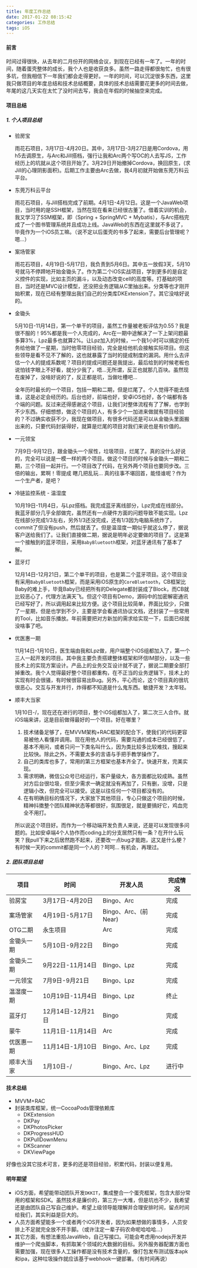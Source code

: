 ```yaml
---
title: 年度工作总结
date: 2017-01-22 08:15:42
categories: 工作总结
tags: iOS
---
```


#### 前言
时间过得很快，从去年的二月份开的网络会议，到现在已经有一年了。一年的时间，随着蛋壳整体的成长，我个人也是收获良多。虽然一路走得都很匆忙，也有很多坑，但我相信下一年我们都会走得更好。一年的时间，可以沉淀很多东西，这里我只做项目的年度总结和技术总结概要，具体的技术总结需要花更多的时间去做，年尾的这几天实在太忙了没时间去写，我会在年假的时候抽空来完成。

<!--more-->

#### 项目总结
##### 1. 个人项目总结
* 验房宝

    雨花石项目，3月17日-4月20日。其中，3月17日-3月27日是用Cordova，用h5去调原生，与Arc和Jill搭档，强行让我和Arc两个写OC的人去写JS，工作经历上的坑就从这个项目开始了。3月29日开始撤掉Cordova，换回原生，(求Jill的心理阴影面积)。后期工作主要由Arc去做，我4月初就开始做东莞万科云平台。


* 东莞万科云平台
    
    雨花石项目，与Jill搭档完成了前期。4月1日-4月12日。这是一个JavaWeb项目，当时用的是SSH框架，当然在现在看来已经很古董了。借着实训的机会，我又学习了SSM框架，即（Spring + SpringMVC + Mybatis），与Arc搭档完成了一个图书管理系统并且成功上线。JavaWeb的东西在这里就不多说了，毕竟作为一个iOS员工嘛。（说不定以后蛋壳的书多了起来，需要后台管理呢？嗯...）

* 案场管家

    雨花石项目，4月19日-5月17日，我负责到5月6日。其中五一放假3天，5月10号就马不停蹄地开始金锄头了。作为第二个iOS实战项目，学到更多的是自定义控件的实现，比如主页的漏斗，以及动态改变cell的高度等。打基础的项目，当时还是MVC设计模型，还没把业务逻辑从C里抽出来。分类等也才刚开始积累，现在已经有整理出我们自己的分类库DKExtension了。其它没啥好说的。

* 金锄头

    5月10日-11月14日，第一个单干的项目，虽然工作量被老板评估为0.55？我是很不服的！95%都是我一个人完成的，Arc在一期中途解决了一下上架问题最多算3%，Lpz最多也就算2%。让Lpz加入的时候，一个我1小时可以搞定的任务给他做了一星期，当时他零项目经验，完全是给他机会接触实际项目。但这些领导是看不见不了解的，这也就暴露了当时的提成制度的漏洞。用什么去评估一个人的提成系数呢？项目的提成问题还是我提出，最后给到的时候老板也说怕钱字眼上不好看，就分少我了，唔...无所谓，反正也就那几百块。虽然现在废掉了，没啥好说的了，反正都是坑，当做吐槽吧...
    
    全年历时最长的一个项目，包括一期和二期，但是烂尾了。个人觉得不能去怪谁，这是必定会经历的。后台也好，前端也好，安卓iOS也好，各个端都有各个端的问题。反过来还得感谢这个项目，让我们对整体流程有了了解，也学到不少东西。仔细想想，做这个项目的人，有多少个一加进来做就有项目经验的？不过确实收获不少，我现在做项目，有很多代码还是可以从金锄头里面搬出来的，只要代码封装得好，就算是烂尾的项目对我们来说也是有价值的。
    
* 一元领宝
    
    7月9日-9月12日，跟金锄头一个尿性，垃圾项目，烂尾了。真的没什么好说的，完全可以说是一模一样的两个项目。做这个项目的时候与金锄头一期和二期，三个项目一起并行。一个项目改了代码，在另外两个项目也要同步改。三倍的输出，累啊！零提成 瞎几把乱玩... 真的往事不堪回首，能怪谁呢？作为一个生产者，是吧？

* 冷链监控系统 - 温湿度

    10月19日-11月4日，与Lpz搭档。我完成蓝牙离线部分，Lpz完成在线部分。我蓝牙部分几乎全部做完，虽然还有一点硬件方面的问题导致不能实现。Lpz在线部分完成1/3左右，另外1/3还没完成，还有1/3因为电脑系统炸了，commit了但没有push，然后就丢了。但是温湿度一期似乎就这么停了，据说客户送给我们了。让我们直接做二期，据说是明年必定要做的项目了。这是第一个接触到的蓝牙项目，采用`BabyBluetooth`框架，对蓝牙通讯有了基本了解。
    
* 蓝牙灯

    12月14日-12月21日，第二个单干的项目，也是第二个蓝牙项目。这个项目没有采用`BabyBluetooth`框架，而是采用iOS原生的`CoreBluetooth`，CB框架比Baby的难上手，毕竟Baby已经把所有的Delegate都封装成了Block，而CB就比较恶心了，代理方法满天飞。但这个项目有Demo，源码中的加密解密通讯已经写好了，所以调用起来比较方便。这个项目比较简单，界面比较少，只做了一星期，但是也学到不少，主要是学会看通讯协议文档，还封装了一些常用的Tool，比如音乐播放。年前需要把对方新加的需求给实现一下，后面已经就没啥事了吧。
    
* 优医惠一期

    11月14日-1月10日，医生端由我和Lpz做，用户端整个iOS组都加入了，第一个三人一起开发的项目。其中我主要负责搭建整体框架和环信IM部分，以及一些技术上的实现方案设计。产品上的业务交互设计就不说了，据说二期要全部打掉重改。我个人觉得最好整个项目都重构，在不正当的业务逻辑下，技术上的实现有时会很骚，有时候很容易出Bug。另外，平心而论，这个项目真的很坑很恶心。交互与开发并行，炸得都不知道是什么鬼东西。敏捷开发？太年轻。
    
* 顺丰大当家

    1月10日-/，现在还在进行的项目，整个iOS组都加入了，第二次三人合作。就iOS端来讲，这是目前做得最好的一个项目。好在哪里？
    1. 技术储备足够了，在MVVM架构+RAC框架的配合下，使我们的代码更容易被他人看懂并调用。现在用他人的代码，需要沟通的成本已经很低了，基本不用问，或者只问一下类名叫什么，因为类比较多比较难找，搜起来比较快。除此之外，不需要太多的言语与手把手教学操作了。
    2. 自己的类库也多了，常用的第三方框架也基本齐全了。快速开发，完美实现。
    3. 需求明确，微信公众号已经运行，客户量级大，各方面都比较成熟。虽然对方后台很垃圾，但至少需求一确定就没有再加了，只有删，没增，只是逻辑小改，但完全可以接受。这是以往任何一个项目都没有的。
    4. 在有明确目标的情况下，大家放下其他项目，专心只做这个项目的时候，精神抖擞整个团队精神状态等都很好，氛围很足，就是要搞好它，鸡血完全不用打。
    
    所以说这个项目好。而作为一个移动端开发负责人来说，还是可以发现很多问题的。比如安卓端4个人协作而coding上的分支居然只有一条？在开什么玩笑？我pull下来之后居然跑不起来，还要改一点bug才能跑，这又是什么梗？有时候一天的commit都是同一个人的？呵呵... 有机会，再理过。
    

##### 2. 团队项目总结

项目 | 时间 | 开发人员 | 完成情况
--- | --- | --- | ---
验房宝 | 3月17日-4月20日 | Bingo、Arc | 完成
案场管家 | 4月19日-5月17日 | Bingo、Arc、(前Near) | 完成
OTG二期 | 永生项目 | Arc | 完成
金锄头一期 | 5月10日-9月22日 | Bingo | 完成
金锄头二期 | 9月22日-11月14日 | Bingo、Lpz | 完成
一元领宝 | 7月9日-9月21日 | Bingo、Lpz | 完成
温湿度一期  | 10月19日-11月4日 | Bingo、Lpz | 终止
蓝牙灯 | 12月14日-12月21日 | Bingo | 完成
蒙牛 | 11月1日-11月14日 | Arc | 完成
优医惠一期 | 11月14日-1月10日 | Bingo、Arc、Lpz | 完成
顺丰大当家 | 1月10日-/ | Bingo、Arc、Lpz | 进行中 


#### 技术总结

* MVVM+RAC
* 封装类库框架，统一CocoaPods管理依赖库
    * DKExtension
    * DKPay
    * DKPhotosPicker
    * DKProgressHUD
    * DKPullDownMenu
    * DKScanner
    * DKViewPage

好像也没其它技术可言，更多的还是项目经验，积累代码，封装以便复用。

#### 明年期望

* iOS方面，希望能带动团队开发`DKKIT`，集成整合一个蛋壳框架，包含大部分常用的框架和SDK。虽然技术是廉价的，第三方一大堆，但是坑也不少，我希望还是由团队自己写自己维护。希望上级领导能理解并合理安排时间，留点时间给我们，其实利益是巨大的。
* 人员方面希望能多一个或者两个iOS开发者，因为如果想做的事情多，人员安排上不足就完全放不开手脚。（或许注定一辈子码农命呢哈哈哈...）
* 其它方面，有想法重拾JavaWeb，自己写接口。可能会考虑用nodejs开发并维护一个爬虫脚本，有抓取某个领域的大数据的目标。另外服务器配置方面也需要加强，现在很多人工操作都是没有技术含量的，像打包发布测试版本apk和ipa，这种垃圾操作就应该基于webhook一键部署。（有时间再说）
